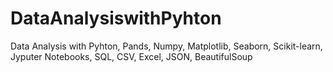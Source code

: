 # DataAnalysiswithPyhton
Data Analysis with Pyhton, Pands, Numpy, Matplotlib, Seaborn, Scikit-learn, Jyputer Notebooks, SQL, CSV, Excel, JSON, BeautifulSoup
